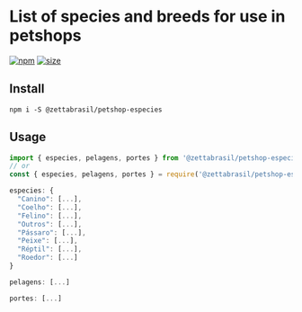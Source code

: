 # List of species and breeds for use in petshops

[![npm][npm]][npm-url]
[![size][size]][size-url]

## Install

```
npm i -S @zettabrasil/petshop-especies
```

## Usage

```js
import { especies, pelagens, portes } from '@zettabrasil/petshop-especies';
// or
const { especies, pelagens, portes } = require('@zettabrasil/petshop-especies');

especies: {
  "Canino": [...],
  "Coelho": [...],
  "Felino": [...],
  "Outros": [...],
  "Pássaro": [...],
  "Peixe": [...],
  "Réptil": [...],
  "Roedor": [...]
}

pelagens: [...]

portes: [...]
```

[npm]: https://badge.fury.io/js/%40zettabrasil%2Fpetshop-especies.svg
[npm-url]: https://www.npmjs.com/package/@zettabrasil/petshop-especies

[size]: https://badgen.net/packagephobia/publish/@zettabrasil/petshop-especies
[size-url]: https://www.npmjs.com/package/@zettabrasil/petshop-especies
